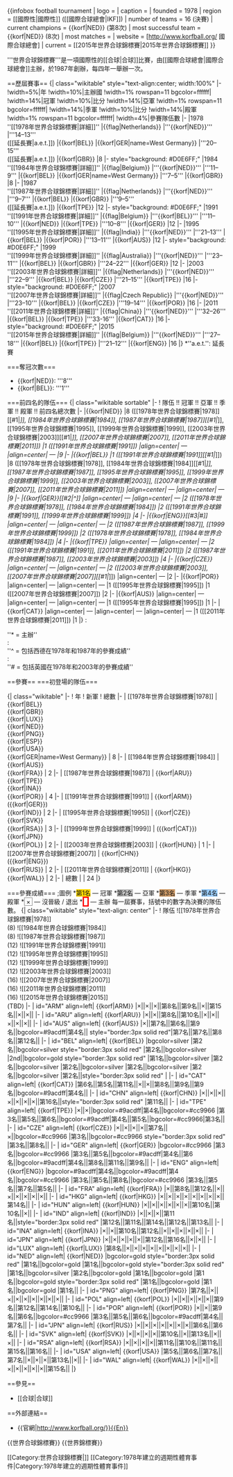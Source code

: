 {{infobox football tournament
| logo                 = 
| caption              = 
| founded              = 1978
| region               = [[國際性|國際性]] ([[國際合球總會|IKF]])
| number of teams      = 16 (決賽)
| current champions    = {{korf|NED}} (第8次)
| most successful team = {{korf|NED}} (8次)
| most matches         = 
| website              = [http://www.korfball.org/ 國際合球總會]
| current              = [[2015年世界合球錦標賽|2015年世界合球錦標賽]]
}}

'''世界合球錦標賽'''是一項國際性的[[合球|合球]]比賽，由[[國際合球總會|國際合球總會]]主辦，於1987年創辦，每四年一舉辦一次。

==歷屆賽事==
{| class="wikitable" style="text-align:center; width:100%"
|-
!width=5%|年
!width=10%|主辦國
!width=1% rowspan=11 bgcolor=ffffff|
!width=14%|冠軍
!width=10%|比分
!width=14%|亞軍
!width=1% rowspan=11 bgcolor=ffffff|
!width=14%|季軍
!width=10%|比分
!width=14%|殿軍
!width=1% rowspan=11 bgcolor=ffffff|
!width=4%|參賽隊伍數
|-
|1978 <br /> ''[[1978年世界合球錦標賽|詳細]]''
|{{flag|Netherlands}}
|'''{{korf|NED}}'''
|'''14–13'''<br />([[延長賽|a.e.t.]])
|{{korf|BEL}}
|{{korf|GER|name=West Germany}}
|'''20–15'''<br />([[延長賽|a.e.t.]])
|{{korf|GBR}}
|8
|- style="background: #D0E6FF;"
|1984 <br /> ''[[1984年世界合球錦標賽|詳細]]''
|{{flag|Belgium}}
|'''{{korf|NED}}'''
|'''11–9'''
|{{korf|BEL}}
|{{korf|GER|name=West Germany}}
|'''7–5'''
|{{korf|GBR}}
|8
|-
|1987 <br /> ''[[1987年世界合球錦標賽|詳細]]''
|{{flag|Netherlands}}
|'''{{korf|NED}}'''
|'''9–7'''
|{{korf|BEL}}
|{{korf|GBR}}
|'''9–5'''<br />([[延長賽|a.e.t.]])
|{{korf|TPE}}
|12
|- style="background: #D0E6FF;"
|1991 <br /> ''[[1991年世界合球錦標賽|詳細]]''
|{{flag|Belgium}}
|'''{{korf|BEL}}'''
|'''11–10'''
|{{korf|NED}}
|{{korf|TPE}}
|'''10–8'''
|{{korf|GER}}
|12
|-
|1995 <br /> ''[[1995年世界合球錦標賽|詳細]]''
|{{flag|India}}
|'''{{korf|NED}}'''
|'''21–13'''
|{{korf|BEL}}
|{{korf|POR}}
|'''13–11'''
|{{korf|AUS}}
|12
|- style="background: #D0E6FF;"
|1999 <br /> ''[[1999年世界合球錦標賽|詳細]]''
|{{flag|Australia}}
|'''{{korf|NED}}'''
|'''23–11'''
|{{korf|BEL}}
|{{korf|GBR}}
|'''24–22'''
|{{korf|GER}}
|12
|-
|2003 <br /> ''[[2003年世界合球錦標賽|詳細]]''
|{{flag|Netherlands}}
|'''{{korf|NED}}'''
|'''22–9'''
|{{korf|BEL}}
|{{korf|CZE}}
|'''21–15'''
|{{korf|TPE}}
|16
|- style="background: #D0E6FF;"
|2007 <br /> ''[[2007年世界合球錦標賽|詳細]]''
|{{flag|Czech Republic}}
|'''{{korf|NED}}'''
|'''23–10'''
|{{korf|BEL}}
|{{korf|CZE}}
|'''19–14'''
|{{korf|POR}}
|16
|-
|2011 <br /> ''[[2011年世界合球錦標賽|詳細]]''
|{{flag|China}}
|'''{{korf|NED}}'''
|'''32–26'''
|{{korf|BEL}}
|{{korf|TPE}}
|'''33-16'''
|{{korf|CAT}}
|16
|- style="background: #D0E6FF;"
|2015 <br /> ''[[2015年世界合球錦標賽|詳細]]''
|{{flag|Belgium}}
|'''{{korf|NED}}'''
|'''27–18'''
|{{korf|BEL}}
|{{korf|TPE}}
|'''21–12'''
|{{korf|ENG}}
|16
|}
*''a.e.t.'': 延長賽

===奪冠次數===
* {{korf|NED}}: '''8'''
* {{korf|BEL}}: '''1'''

===前四名的隊伍===
{| class="wikitable sortable"
|-
! 隊伍 !! 冠軍 !! 亞軍 !! 季軍 !! 殿軍 !! 前四名總次數
|-
|{{korf|NED}}
|8 ([[1978年世界合球錦標賽|1978]][[#1|*]], [[1984年世界合球錦標賽|1984]], [[1987年世界合球錦標賽|1987]][[#1|*]], [[1995年世界合球錦標賽|1995]], [[1999年世界合球錦標賽|1999]], [[2003年世界合球錦標賽|2003]][[#1|*]], [[2007年世界合球錦標賽|2007]], [[2011年世界合球錦標賽|2011]])
|1 ([[1991年世界合球錦標賽|1991]])
|align=center| —
|align=center| —
|9
|-
|{{korf|BEL}}
|1 ([[1991年世界合球錦標賽|1991]][[#1|*]])
|8 ([[1978年世界合球錦標賽|1978]], [[1984年世界合球錦標賽|1984]][[#1|*]], [[1987年世界合球錦標賽|1987]], [[1995年世界合球錦標賽|1995]], [[1999年世界合球錦標賽|1999]], [[2003年世界合球錦標賽|2003]], [[2007年世界合球錦標賽|2007]], [[2011年世界合球錦標賽|2011]])
|align=center| —
|align=center| —
|9
|-
|{{korf|GER}}[[#2|^]]
|align=center| —
|align=center| —
|2 ([[1978年世界合球錦標賽|1978]], [[1984年世界合球錦標賽|1984]])
|2 ([[1991年世界合球錦標賽|1991]], [[1999年世界合球錦標賽|1999]])
|4
|-
|{{korf|ENG}}[[#3|#]]
|align=center| —
|align=center| —
|2 ([[1987年世界合球錦標賽|1987]], [[1999年世界合球錦標賽|1999]])
|2 ([[1978年世界合球錦標賽|1978]], [[1984年世界合球錦標賽|1984]])
|4
|-
|{{korf|TPE}}
|align=center| —
|align=center| —
|2 ([[1991年世界合球錦標賽|1991]], [[2011年世界合球錦標賽|2011]])
|2 ([[1987年世界合球錦標賽|1987]], [[2003年世界合球錦標賽|2003]])
|4
|-
|{{korf|CZE}}
|align=center| —
|align=center| —
|2 ([[2003年世界合球錦標賽|2003]], [[2007年世界合球錦標賽|2007]][[#1|*]])
|align=center| —
|2
|-
|{{korf|POR}}
|align=center| —
|align=center| —
|1 ([[1995年世界合球錦標賽|1995]])
|1 ([[2007年世界合球錦標賽|2007]])
|2
|-
|{{korf|AUS}}
|align=center| —
|align=center| —
|align=center| —
|1 ([[1995年世界合球錦標賽|1995]])
|1
|-
|{{korf|CAT}}
|align=center| —
|align=center| —
|align=center| —
|1 ([[2011年世界合球錦標賽|2011]])
|1
|}
:<div id="1">''<nowiki>*</nowiki> = 主辦''</div>
:<div id="2">''<nowiki>^</nowiki> = 包括西德在1978年和1987年的參賽成績''</div>
:<div id="3">''<nowiki>#</nowiki> = 包括英國在1978年和2003年的參賽成績''</div>

==參賽==
===初登場的隊伍===

{| class="wikitable"
|-
! 年
! 新軍
! 總數
|-
| [[1978年世界合球錦標賽|1978]]
| {{korf|BEL}} <br /> {{korf|GBR}} <br /> {{korf|LUX}} <br /> {{korf|NED}} <br /> {{korf|PNG}} <br /> {{korf|ESP}} <br /> {{korf|USA}} <br /> {{korf|GER|name=West Germany}} 
| 8
|-
| [[1984年世界合球錦標賽|1984]]
| {{korf|AUS}} <br /> {{korf|FRA}} 
| 2
|-
| [[1987年世界合球錦標賽|1987]]
| {{korf|ARU}} <br /> {{korf|TPE}} <br /> {{korf|INA}} <br /> {{korf|POR}} 
| 4
|-
| [[1991年世界合球錦標賽|1991]]
| {{korf|ARM}} <br /> ({{korf|GER}}) <br /> {{korf|IND}} 
| 2
|-
| [[1995年世界合球錦標賽|1995]]
| {{korf|CZE}} <br /> {{korf|SVK}} <br /> {{korf|RSA}} 
| 3
|-
| [[1999年世界合球錦標賽|1999]]
| ({{korf|CAT}}) <br /> {{korf|JPN}} <br /> {{korf|POL}} 
| 2
|-
| [[2003年世界合球錦標賽|2003]]
| {{korf|HUN}} 
| 1
|-
| [[2007年世界合球錦標賽|2007]]
| {{korf|CHN}} <br /> ({{korf|ENG}}) <br /> {{korf|RUS}} 
| 2
|-
| [[2011年世界合球錦標賽|2011]]
| {{korf|HKG}} <br /> {{korf|WAL}} 
| 2
|-
| 總數
|
| 24
|}


===參賽成績===
;圖例
*<span style="background:gold">第1名</span> — 冠軍
*<span style="background:silver">第2名</span> — 亞軍
*<span style="background:#cc9966;">第3名</span> — 季軍
*<span style="background:#9acdff;">第4名</span> — 殿軍
*<span style="border:1px solid gray"> × </span> — 沒晉級 / 退出
*<span style="border:3px solid red">  </span> — 主辦
每一屆賽事，括號中的數字為決賽的隊伍數。
{| class="wikitable" style="text-align: center"
|-
! 隊伍
![[1978年世界合球錦標賽|1978]]<br /> (8)
![[1984年世界合球錦標賽|1984]]<br /> (8)
![[1987年世界合球錦標賽|1987]]<br /> (12)
![[1991年世界合球錦標賽|1991]]<br /> (12)
![[1995年世界合球錦標賽|1995]]<br /> (12)
![[1999年世界合球錦標賽|1999]]<br /> (12)
![[2003年世界合球錦標賽|2003]]<br /> (16)
![[2007年世界合球錦標賽|2007]]<br /> (16)
![[2011年世界合球錦標賽|2011]]<br /> (16)
![[2015年世界合球錦標賽|2015]]<br /> (TBD)
|-
| id="ARM" align=left| {{korf|ARM}}
|×||×||×||第8名||第9名||×||第15名||×||×||
|-
| id="ARU" align=left| {{korf|ARU}}
|×||×||第8名||第10名||×||×||×||×||×||
|-
| id="AUS" align=left| {{korf|AUS}}
|×||第7名||第6名||第9名||bgcolor=#9acdff|第4名|| style="border:3px solid red"|第7名||第7名||第8名||第12名||
|-
| id="BEL" align=left| {{korf|BEL}}
|bgcolor=silver |第2名||bgcolor=silver style="border:3px solid red" |第2名||bgcolor=silver |2nd||bgcolor=gold style="border:3px solid red" |第1名||bgcolor=silver |第2名||bgcolor=silver |第2名||bgcolor=silver |第2名||bgcolor=silver |第2名||bgcolor=silver |第2名||style="border:3px solid red" |
|-
| id="CAT" align=left| {{korf|CAT}}
|第6名||第5名||第11名||×||×||第8名||第9名||第9名||bgcolor=#9acdff|第4名||
|-
| id="CHN" align=left| {{korf|CHN}}
|×||×||×||×||×||×||×||第16名||style="border:3px solid red" |第11名||
|-
| id="TPE" align=left| {{korf|TPE}}
|×||×||bgcolor=#9acdff|第4名||bgcolor=#cc9966 |第3名||第5名||第6名||bgcolor=#9acdff|第4名||第5名||bgcolor=#cc9966|第3名||
|-
| id="CZE" align=left| {{korf|CZE}}
|×||×||×||×||第7名||×||bgcolor=#cc9966 |第3名||bgcolor=#cc9966 style="border:3px solid red" |第3名||第8名||
|-
| id="GER" align=left| {{korf|GER}}
|bgcolor=#cc9966 |第3名||bgcolor=#cc9966 |第3名||第5名||bgcolor=#9acdff|第4名||第6名||bgcolor=#9acdff|第4名||第8名||第11名||第9名||
|-
| id="ENG" align=left| {{korf|ENG}}
|bgcolor=#9acdff|第4名||bgcolor=#9acdff|第4名||bgcolor=#cc9966 |第3名||第5名||第8名||bgcolor=#cc9966 |第3名||第5名||第7名||第5名||
|-
| id="FRA" align=left| {{korf|FRA}}
|×||第8名||第12名||×||×||×||×||×||×||
|-
| id="HKG" align=left| {{korf|HKG}}
|×||×||×||×||×||×||×||×||第14名||
|-
| id="HUN" align=left| {{korf|HUN}}
|×||×||×||×||×||×||第10名||第10名||×||
|-
| id="IND" align=left| {{korf|IND}}
|×||×||×||第11名||style="border:3px solid red" |第12名||第11名||第14名||第12名||第13名||
|-
| id="INA" align=left| {{korf|INA}}
|×||×||第10名||第12名||×||×||×||×||×||
|-
| id="JPN" align=left| {{korf|JPN}}
|×||×||×||×||×||第12名||第16名||×||×||
|-
| id="LUX" align=left| {{korf|LUX}}
|第8名||×||×||×||×||×||×||×||×||
|-
| id="NED" align=left| {{korf|NED}}
|bgcolor=gold style="border:3px solid red" |第1名||bgcolor=gold |第1名||bgcolor=gold style="border:3px solid red" |第1名||bgcolor=silver |第2名||bgcolor=gold |第1名||bgcolor=gold |第1名||bgcolor=gold style="border:3px solid red" |第1名||bgcolor=gold |第1名||bgcolor=gold |第1名||
|-
| id="PNG" align=left| {{korf|PNG}}
|第7名||×||×||×||×||×||×||×||×||
|-
| id="POL" align=left| {{korf|POL}}
|×||×||×||×||×||第9名||第12名||第14名||第10名||
|-
| id="POR" align=left| {{korf|POR}}
|×||×||第9名||第6名||bgcolor=#cc9966 |第3名||第5名||第6名||bgcolor=#9acdff|第4名||第7名||
|-
| id="JPN" align=left| {{korf|RUS}}
|×||×||×||×||×||×||×||第6名||第6名||
|-
| id="SVK" align=left| {{korf|SVK}}
|×||×||×||×||第10名||×||第13名||×||×||
|-
| id="RSA" align=left| {{korf|RSA}}
|×||×||×||×||第11名||第10名||第11名||第15名||第16名||
|-
| id="USA" align=left| {{korf|USA}}
|第5名||第6名||第7名||第7名||×||×||×||第13名||×||
|-
| id="WAL" align=left| {{korf|WAL}}
|×||×||×||×||×||×||×||×||第15名||
|}

==參見==
* [[合球|合球]]

==外部連結==
* {{官網|http://www.korfball.org/}}{{En}}

{{世界合球錦標賽}}
{{世界錦標賽}}

[[Category:世界合球錦標賽|]]
[[Category:1978年建立的週期性體育事件|Category:1978年建立的週期性體育事件]]